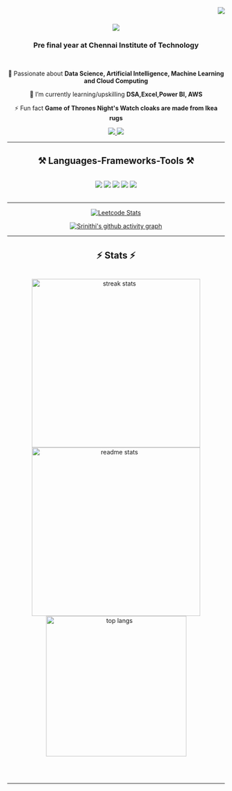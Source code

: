 <img align="right" src="https://visitor-badge.laobi.icu/badge?page_id=sriiniithii.sriiniithii" />

<h1 align="center">
    <img src="https://readme-typing-svg.herokuapp.com/?font=Righteous&size=35&center=true&vCenter=true&width=500&height=70&duration=4000&lines=Hi+There!+👋;+I'm+Srinithi+Jaikumar+😊!;" />
</h1>

<h3 align="center">Pre final year at Chennai Institute of Technology</h3>

<br/>

<div align="center">
 
 🔭  Passionate about **Data Science, Artificial Intelligence, Machine Learning and Cloud Computing**
 
 🌱 I’m currently learning/upskilling **DSA,Excel,Power BI, AWS**

⚡ Fun fact **Game of Thrones Night's Watch cloaks are made from Ikea rugs**

 </div>
 
<div align="center"> 
  <a href="mailto:srinithij1375@gmail.com">
    <img src="https://img.shields.io/badge/Gmail-333333?style=for-the-badge&logo=gmail&logoColor=red" target="_blank"/>
  </a>
  <a href="https://www.linkedin.com/in/srinithij/" target="_blank">
    <img src="https://img.shields.io/badge/LinkedIn-0077B5?style=for-the-badge&logo=linkedin&logoColor=white" target="_blank" />
  </a>
  <!-- <a href="#" target="_blank">
     <img src="https://img.shields.io/badge/Portfolio-FF5722?style=for-the-badge&logo=todoist&logoColor=white" target="_blank" />  sqlite, safari, google-chrome are other good icon options 
  </a> -->
</div>

 <hr/>
 
<h2 align="center">⚒️ Languages-Frameworks-Tools ⚒️</h2>
<br/>
<div align="center">
    <img src="https://skillicons.dev/icons?i=python,cpp,html,c,java" />
    <img src="https://skillicons.dev/icons?i=css,react,vscode,github,figma" />
    <img src="https://skillicons.dev/icons?i=,git,r,aws,kubernetes,docker" />
    <img src="https://skillicons.dev/icons?i=django,nodejs,javascript,angular,express" />
    <img src="https://skillicons.dev/icons?i=mongodb,nextjs,mysql,flask,postgresql" /><br>
</div>

<br/>
<hr/>

<div align="center">

[![Leetcode Stats](https://leetcard.jacoblin.cool/sriiniithii?ext=contest&theme=dark)](https://leetcode.com/sriiniithii)

[![Srinithi's github activity graph](https://github-readme-activity-graph.vercel.app/graph?username=sriiniithii&bg_color=000000&color=ffffff&line=51f565&point=ffffff&area=true&hide_border=true)](https://github.com/ashutosh00710/github-readme-activity-graph)
</div>

<hr/>

<h2 align="center">⚡ Stats ⚡</h2>
<br>
<div align=center>
  <img width=390 src="https://github-readme-streak-stats-salesp07.vercel.app/?user=sriiniithii&count_private=true&theme=react&border_radius=10" alt="streak stats"/>
  <img width=390 src="https://github-readme-stats-salesp07.vercel.app/api?username=sriiniithii&count_private=true&show_icons=true&theme=react&rank_icon=github&border_radius=10" alt="readme stats" />
  <br/>
  <img width=325 align="center" src="https://github-readme-stats-salesp07.vercel.app/api/top-langs/?username=sriiniithii&hide=HTML&langs_count=8&layout=compact&theme=react&border_radius=10&size_weight=0.5&count_weight=0.5&exclude_repo=github-readme-stats" alt="top langs" />
</div>

<br/><br/>

<hr/>

<br/>
